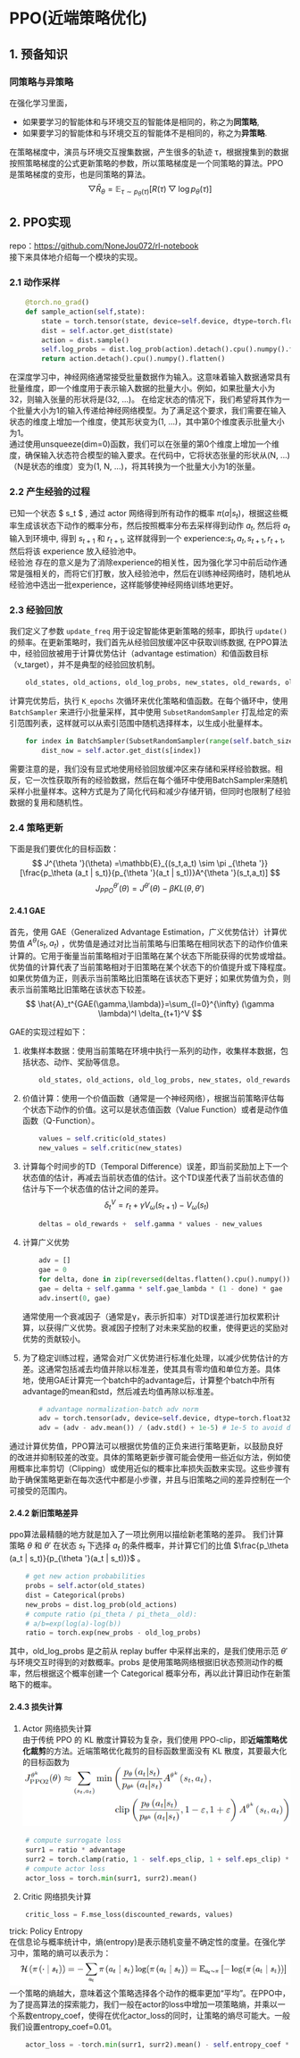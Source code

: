 # PPO(近端策略优化)
## 1. 预备知识
### 同策略与异策略
在强化学习里面，
* 如果要学习的智能体和与环境交互的智能体是相同的，称之为**同策略**,
* 如果要学习的智能体和与环境交互的智能体不是相同的，称之为**异策略**.  

在策略梯度中，演员与环境交互搜集数据，产生很多的轨迹 τ，根据搜集到的数据按照策略梯度的公式更新策略的参数，所以策略梯度是一个同策略的算法。PPO 是策略梯度的变形，也是同策略的算法。
$$
\bigtriangledown \bar{R}_\theta =\mathbb{E}_{\tau \sim p_\theta (\tau )}[R(\tau )\bigtriangledown \log p_\theta (\tau )]
$$
## 2. PPO实现
repo：https://github.com/NoneJou072/rl-notebook  
接下来具体地介绍每一个模块的实现。

### 2.1 动作采样  

```python
    @torch.no_grad()
    def sample_action(self,state):
        state = torch.tensor(state, device=self.device, dtype=torch.float32).unsqueeze(dim=0)
        dist = self.actor.get_dist(state)
        action = dist.sample()
        self.log_probs = dist.log_prob(action).detach().cpu().numpy().flatten()
        return action.detach().cpu().numpy().flatten()
```

在深度学习中，神经网络通常接受批量数据作为输入。这意味着输入数据通常具有批量维度，即一个维度用于表示输入数据的批量大小。例如，如果批量大小为32，则输入张量的形状将是(32, ...)。
在给定状态的情况下，我们希望将其作为一个批量大小为1的输入传递给神经网络模型。为了满足这个要求，我们需要在输入状态的维度上增加一个维度，使其形状变为(1, ...)，其中第0个维度表示批量大小为1。  
通过使用unsqueeze(dim=0)函数，我们可以在张量的第0个维度上增加一个维度，确保输入状态符合模型的输入要求。在代码中，它将状态张量的形状从(N, ...)（N是状态的维度）变为(1, N, ...)，将其转换为一个批量大小为1的张量。

### 2.2 产生经验的过程
已知一个状态 $ s_t $ , 通过 actor 网络得到所有动作的概率 $\pi(a|s_t)$，根据这些概率生成该状态下动作的概率分布，然后按照概率分布去采样得到动作 $a_t$, 然后将 $a_t$ 输入到环境中, 得到 $s_{t+1}$ 和 $r_{t+1}$, 这样就得到一个 experience:$s_t,a_t,s_{t+1},r_{t+1}$, 然后将该 experience 放入经验池中。  
经验池 存在的意义是为了消除experience的相关性，因为强化学习中前后动作通常是强相关的，而将它们打散，放入经验池中，然后在训练神经网络时，随机地从经验池中选出一批experience，这样能够使神经网络训练地更好。

### 2.3 经验回放
我们定义了参数 `update_freq` 用于设定智能体更新策略的频率，即执行 `update()` 的频率。在更新策略时，我们首先从经验回放缓冲区中获取训练数据, 在PPO算法中，经验回放被用于计算优势估计（advantage estimation）和值函数目标（v_target），并不是典型的经验回放机制。
``` python
    old_states, old_actions, old_log_probs, new_states, old_rewards, old_dones = self.memory.sample_tensor(self.device)
```
计算完优势后，执行 `K_epochs` 次循环来优化策略和值函数。在每个循环中，使用 `BatchSampler` 来进行小批量采样，其中使用 `SubsetRandomSampler` 打乱给定的索引范围列表，这样就可以从索引范围中随机选择样本，以生成小批量样本。
``` python
    for index in BatchSampler(SubsetRandomSampler(range(self.batch_size)), self.mini_batch_size, False):
        dist_now = self.actor.get_dist(s[index])
```
需要注意的是，我们没有显式地使用经验回放缓冲区来存储和采样经验数据。相反，它一次性获取所有的经验数据，然后在每个循环中使用BatchSampler来随机采样小批量样本。这种方式是为了简化代码和减少存储开销，但同时也限制了经验数据的复用和随机性。

### 2.4 策略更新
下面是我们要优化的目标函数：
$$
J^{\theta '}(\theta) =\mathbb{E}_{(s_t,a_t) \sim \pi _{\theta '}}[\frac{p_\theta (a_t | s_t)}{p_{\theta '}(a_t | s_t))}A^{\theta '}(s_t,a_t)] 
$$
$$
J^{\theta '}_{PPO}(\theta)  = J^{\theta '}(\theta)  - \beta KL(\theta,\theta ')
$$

#### 2.4.1 GAE  
首先，使用 GAE（Generalized Advantage Estimation，广义优势估计）计算优势值 $A^\theta (s_t, a_t)$ ，优势值是通过对比当前策略与旧策略在相同状态下的动作价值来计算的。它用于衡量当前策略相对于旧策略在某个状态下所能获得的优势或增益。优势值的计算代表了当前策略相对于旧策略在某个状态下的价值提升或下降程度。如果优势值为正，则表示当前策略比旧策略在该状态下更好；如果优势值为负，则表示当前策略比旧策略在该状态下较差。  
$$
 \hat{A}_t^{GAE(\gamma,\lambda)}=\sum_{l=0}^{\infty} (\gamma \lambda)^l \delta_{t+1}^V  
$$

GAE的实现过程如下：
1. 收集样本数据：使用当前策略在环境中执行一系列的动作，收集样本数据，包括状态、动作、奖励等信息。
    ```python
        old_states, old_actions, old_log_probs, new_states, old_rewards, old_dones = self.memory.sample_tensor(self.device)
    ```

2. 价值计算：使用一个价值函数（通常是一个神经网络），根据当前策略评估每个状态下动作的价值。这可以是状态值函数（Value Function）或者是动作值函数（Q-Function）。
    ```python
        values = self.critic(old_states) 
        new_values = self.critic(new_states)
    ```

3. 计算每个时间步的TD（Temporal Difference）误差，即当前奖励加上下一个状态值的估计，再减去当前状态值的估计。这个TD误差代表了当前状态值的估计与下一个状态值的估计之间的差异。
    $$
    \delta_t^V=r_t+\gamma V_\omega(s_{t+1})-V_\omega(s_t)
    $$
    ```python
        deltas = old_rewards +  self.gamma * values - new_values
    ```

4. 计算广义优势
    ```python
        adv = []
        gae = 0
        for delta, done in zip(reversed(deltas.flatten().cpu().numpy()), reversed(old_dones.flatten().cpu().numpy())):
        gae = delta + self.gamma * self.gae_lambda * (1 - done) * gae
        adv.insert(0, gae)
    ```
    通常使用一个衰减因子（通常是γ，表示折扣率）对TD误差进行加权累积计算，以获得广义优势。衰减因子控制了对未来奖励的权重，使得更远的奖励对优势的贡献较小。

5. 为了稳定训练过程，通常会对广义优势进行标准化处理，以减少优势估计的方差。这通常包括减去均值并除以标准差，使其具有零均值和单位方差。具体地，使用GAE计算完一个batch中的advantage后，计算整个batch中所有advantage的mean和std，然后减去均值再除以标准差。
    ```python
        # advantage normalization-batch adv norm
        adv = torch.tensor(adv, device=self.device, dtype=torch.float32).view(-1, 1)
        adv = (adv - adv.mean()) / (adv.std() + 1e-5) # 1e-5 to avoid division by zero
    
    ```
通过计算优势值，PPO算法可以根据优势值的正负来进行策略更新，以鼓励良好的改进并抑制较差的改变。具体的策略更新步骤可能会使用一些近似方法，例如使用概率比率剪切（Clipping）或使用近似的概率比率损失函数来实现。这些步骤有助于确保策略更新在每次迭代中都是小步骤，并且与旧策略之间的差异控制在一个可接受的范围内。

#### 2.4.2 新旧策略差异
ppo算法最精髓的地方就是加入了一项比例用以描绘新老策略的差异。
我们计算策略 $\theta$ 和 $\theta '$ 在状态 $s_t$ 下选择 $a_t$ 的条件概率，并计算它们的比值 $\frac{p_\theta (a_t | s_t)}{p_{\theta '}(a_t | s_t))}$ 。
```python
    # get new action probabilities
    probs = self.actor(old_states)
    dist = Categorical(probs)
    new_probs = dist.log_prob(old_actions)
    # compute ratio (pi_theta / pi_theta__old):
    # a/b=exp(log(a)-log(b))
    ratio = torch.exp(new_probs - old_log_probs) 
```
其中，old_log_probs 是之前从 replay buffer 中采样出来的，是我们使用示范 $\theta '$ 与环境交互时得到的对数概率。probs 是使用策略网络根据旧状态预测动作的概率，然后根据这个概率创建一个 Categorical 概率分布，再以此计算旧动作在新策略下的概率。

#### 2.4.3 损失计算
1. Actor 网络损失计算   
由于传统 PPO 的 KL 散度计算较为复杂，我们使用 PPO-clip，即**近端策略优化裁剪**的方法。近端策略优化裁剪的目标函数里面没有 KL 散度，其要最大化的目标函数为  
![image](../assets/image-20220820152923-msk5jt4.png)
```python
    # compute surrogate loss
    surr1 = ratio * advantage
    surr2 = torch.clamp(ratio, 1 - self.eps_clip, 1 + self.eps_clip) * advantage
    # compute actor loss
    actor_loss = torch.min(surr1, surr2).mean()
```
2. Critic 网络损失计算  
```python
    critic_loss = F.mse_loss(discounted_rewards, values)
```

trick: Policy Entropy  
在信息论与概率统计中，熵(entropy)是表示随机变量不确定性的度量。在强化学习中，策略的熵可以表示为：
![image](../assets/screenshot-20230607-161309.png)  
一个策略的熵越大，意味着这个策略选择各个动作的概率更加“平均”。在PPO中，为了提高算法的探索能力，我们一般在actor的loss中增加一项策略熵，并乘以一个系数entropy_coef，使得在优化actor_loss的同时，让策略的熵尽可能大。一般我们设置entropy_coef=0.01。
```python
    actor_loss = -torch.min(surr1, surr2).mean() - self.entropy_coef * dist.entropy().mean()
```

